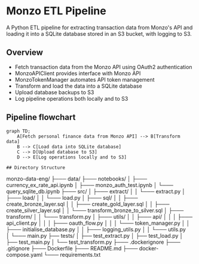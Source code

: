 # Monzo ETL Pipeline

A Python ETL pipeline for extracting transaction data from Monzo's API and loading it into a SQLite database stored in an S3 bucket, with logging to S3.

## Overview

- Fetch transaction data from the Monzo API using OAuth2 authentication
- MonzoAPIClient provides interface with Monzo API
- MonzoTokenManager automates API token management 
- Transform and load the data into a SQLite database
- Upload database backups to S3
- Log pipeline operations both locally and to S3

## Pipeline flowchart

```mermaid
graph TD;
    A[Fetch personal finance data from Monzo API] --> B[Transform data]
    B --> C[Load data into SQLite database]
    C --> D[Upload database to S3]
    D --> E[Log operations locally and to S3]

## Directory Structure
```
monzo-data-eng/ 
├─── data/
├─── notebooks/
│   ├─── currency_ex_rate_api.ipynb
│   ├─── monzo_auth_test.ipynb
│   └─── query_sqlite_db.ipynb
├─── src/
│   ├─── extract/
│   │   └─── extract.py
│   ├─── load/
│   │   └─── load.py
│   ├─── sql/
│   │   ├─── create_bronze_layer.sql
│   │   ├─── create_gold_layer.sql
│   │   ├─── create_silver_layer.sql
│   │   └─── transform_bronze_to_silver.sql
│   ├─── transform/
│   │   └─── transform.py
│   ├─── utils/
│   │   ├─── api/
│   │   │   ├─── api_client.py
│   │   │   ├─── oauth_flow.py
│   │   │   └─── token_manager.py
│   │   ├─── initialise_database.py
│   │   ├─── logging_utils.py
│   │   └─── utils.py        
│   └─── main.py
├── tests/
│   ├── test_extract.py
│   ├── test_load.py
│   ├── test_main.py
│   └── test_transform.py
├─── .dockerignore
├─── .gitignore
├─── Dockerfile
├─── README.md
├─── docker-compose.yaml
└─── requirements.txt
